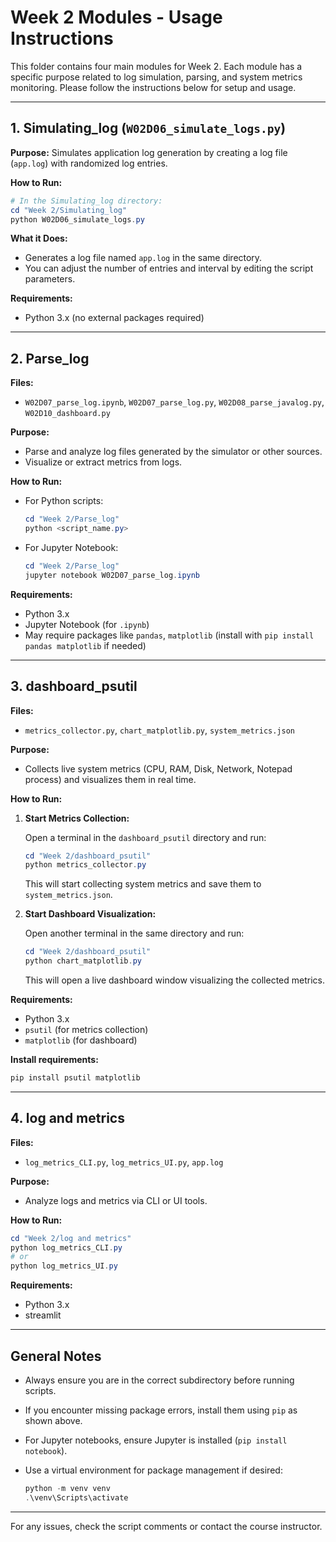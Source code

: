
# Week 2 Modules - Usage Instructions

This folder contains four main modules for Week 2. Each module has a specific purpose related to log simulation, parsing, and system metrics monitoring. Please follow the instructions below for setup and usage.

---

## 1. Simulating_log (`W02D06_simulate_logs.py`)

**Purpose:**
Simulates application log generation by creating a log file (`app.log`) with randomized log entries.

**How to Run:**

```powershell
# In the Simulating_log directory:
cd "Week 2/Simulating_log"
python W02D06_simulate_logs.py
```

**What it Does:**

- Generates a log file named `app.log` in the same directory.
- You can adjust the number of entries and interval by editing the script parameters.

**Requirements:**

- Python 3.x (no external packages required)

---

## 2. Parse_log

**Files:**

- `W02D07_parse_log.ipynb`, `W02D07_parse_log.py`, `W02D08_parse_javalog.py`, `W02D10_dashboard.py`

**Purpose:**

- Parse and analyze log files generated by the simulator or other sources.
- Visualize or extract metrics from logs.

**How to Run:**

- For Python scripts:

  ```powershell
  cd "Week 2/Parse_log"
  python <script_name.py>
  ```

- For Jupyter Notebook:

  ```powershell
  cd "Week 2/Parse_log"
  jupyter notebook W02D07_parse_log.ipynb
  ```

**Requirements:**

- Python 3.x
- Jupyter Notebook (for `.ipynb`)
- May require packages like `pandas`, `matplotlib` (install with `pip install pandas matplotlib` if needed)

---

## 3. dashboard_psutil

**Files:**

- `metrics_collector.py`, `chart_matplotlib.py`, `system_metrics.json`

**Purpose:**

- Collects live system metrics (CPU, RAM, Disk, Network, Notepad process) and visualizes them in real time.

**How to Run:**

1. **Start Metrics Collection:**

   Open a terminal in the `dashboard_psutil` directory and run:

   ```powershell
   cd "Week 2/dashboard_psutil"
   python metrics_collector.py
   ```

   This will start collecting system metrics and save them to `system_metrics.json`.

2. **Start Dashboard Visualization:**

   Open another terminal in the same directory and run:

   ```powershell
   cd "Week 2/dashboard_psutil"
   python chart_matplotlib.py
   ```

   This will open a live dashboard window visualizing the collected metrics.

**Requirements:**

- Python 3.x
- `psutil` (for metrics collection)
- `matplotlib` (for dashboard)

**Install requirements:**

```powershell
pip install psutil matplotlib
```

---

## 4. log and metrics

**Files:**

- `log_metrics_CLI.py`, `log_metrics_UI.py`, `app.log`

**Purpose:**

- Analyze logs and metrics via CLI or UI tools.

**How to Run:**

```powershell
cd "Week 2/log and metrics"
python log_metrics_CLI.py
# or
python log_metrics_UI.py
```

**Requirements:**

- Python 3.x
- streamlit

---

## General Notes

- Always ensure you are in the correct subdirectory before running scripts.
- If you encounter missing package errors, install them using `pip` as shown above.
- For Jupyter notebooks, ensure Jupyter is installed (`pip install notebook`).
- Use a virtual environment for package management if desired:

  ```powershell
  python -m venv venv
  .\venv\Scripts\activate
  ```

---

For any issues, check the script comments or contact the course instructor.
